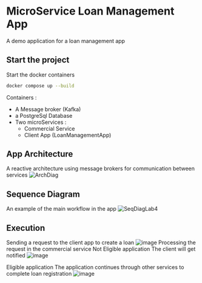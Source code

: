 # MicroService Loan Management App
A demo application for a loan management app 
## Start the project 
Start the docker containers
```sh
docker compose up --build
```
Containers : 
- A Message broker (Kafka) 
-  a PostgreSql Database 
-  Two microServices :
     -  Commercial Service
     -  Client App (LoanManagementApp)
## App Architecture 
A reactive architecture using message brokers for communication between services
![ArchDiag](https://github.com/omarjabloun-hub/LoanManagement-MicroService-App/assets/73075992/4cb38f7a-5ab4-4f78-ab1a-539c30d85b31)

## Sequence Diagram
An example of the main workflow in the app
![SeqDiagLab4](https://github.com/omarjabloun-hub/LoanManagement-MicroService-App/assets/73075992/dc264ade-31a8-4798-8672-4a78bc39aca9)

## Execution
Sending a request to the client app to create a loan
![image](https://github.com/omarjabloun-hub/LoanManagement-MicroService-App/assets/73075992/7a173092-5443-4d81-96aa-2568cc7f9613)
Processing the request in the commercial service 
Not Eligible application
The client will get notified
![image](https://github.com/omarjabloun-hub/LoanManagement-MicroService-App/assets/73075992/deaf83aa-a7e6-4da7-962b-96af6e0d5814)

Eligible application
The application continues through other services to complete loan registration
![image](https://github.com/omarjabloun-hub/LoanManagement-MicroService-App/assets/73075992/b81cf155-2220-4d14-adc5-5acb83235556)




